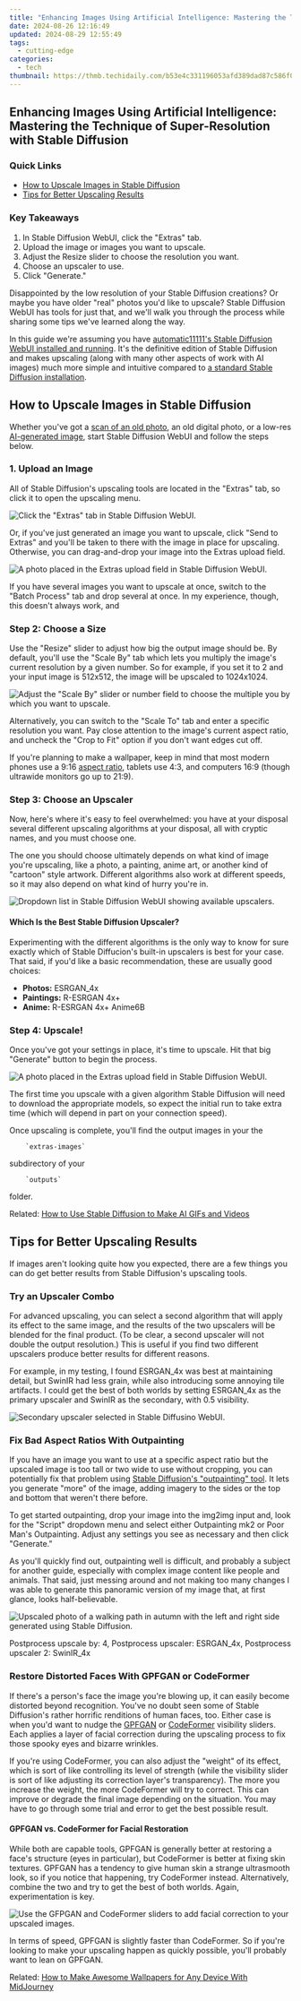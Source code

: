 ```yaml
---
title: "Enhancing Images Using Artificial Intelligence: Mastering the Technique of Super-Resolution with Stable Diffusion"
date: 2024-08-26 12:16:49
updated: 2024-08-29 12:55:49
tags:
  - cutting-edge
categories:
  - tech
thumbnail: https://thmb.techidaily.com/b53e4c331196053afd389dad87c586f0b9c8a334fc4c9d3f146c8a4bb6f2e065.jpg
---
```


## Enhancing Images Using Artificial Intelligence: Mastering the Technique of Super-Resolution with Stable Diffusion

### Quick Links

* [How to Upscale Images in Stable Diffusion](https://screen-sharing-recording.techidaily.com/updated-2024-approved-exploring-premium-webcams-shoppers-insights/)
* [Tips for Better Upscaling Results](https://facebook-video-content.techidaily.com/updated-silent-canvases-unscheduled-vid-removal/)

### Key Takeaways

1. In Stable Diffusion WebUI, click the "Extras" tab.
2. Upload the image or images you want to upscale.
3. Adjust the Resize slider to choose the resolution you want.
4. Choose an upscaler to use.
5. Click "Generate."

 Disappointed by the low resolution of your Stable Diffusion creations? Or maybe you have older "real" photos you'd like to upscale? Stable Diffusion WebUI has tools for just that, and we'll walk you through the process while sharing some tips we've learned along the way.

 In this guide we're assuming you have [automatic11111's Stable Diffusion WebUI installed and running](https://sim-unlock.techidaily.com/in-2024-top-imei-unlokers-for-your-tecno-spark-go-2023-phone-by-drfone-android/). It's the definitive edition of Stable Diffusion and makes upscaling (along with many other aspects of work with AI images) much more simple and intuitive compared to [a standard Stable Diffusion installation](https://unlock-android.techidaily.com/7-ways-to-unlock-a-locked-xiaomi-redmi-k70-phone-by-drfone-android/).

##  How to Upscale Images in Stable Diffusion

 Whether you've got a [scan of an old photo](https://fox-cloud.techidaily.com/2024-approved-visualvision-studio-for-win8/), an old digital photo, or a low-res [AI-generated image](https://fox-info.techidaily.com/new-synthesize-stellar-titles-using-ai-insights/), start Stable Diffusion WebUI and follow the steps below.

###  1\. Upload an Image

 All of Stable Diffusion's upscaling tools are located in the "Extras" tab, so click it to open the upscaling menu.

![Click the "Extras" tab in Stable Diffusion WebUI.](https://static1.howtogeekimages.com/wordpress/wp-content/uploads/2023/06/extras-tab.png) 

 Or, if you've just generated an image you want to upscale, click "Send to Extras" and you'll be taken to there with the image in place for upscaling. Otherwise, you can drag-and-drop your image into the Extras upload field.

![A photo placed in the Extras upload field in Stable Diffusion WebUI.](https://static1.howtogeekimages.com/wordpress/wp-content/uploads/2023/06/generate.png) 

 If you have several images you want to upscale at once, switch to the "Batch Process" tab and drop several at once. In my experience, though, this doesn't always work, and

###  Step 2: Choose a Size

 Use the "Resize" slider to adjust how big the output image should be. By default, you'll use the "Scale By" tab which lets you multiply the image's current resolution by a given number. So for example, if you set it to 2 and your input image is 512x512, the image will be upscaled to 1024x1024.

![Adjust the "Scale By" slider or number field to choose the multiple you by which you want to upscale.](https://static1.howtogeekimages.com/wordpress/wp-content/uploads/2023/06/scale-by.png) 

 Alternatively, you can switch to the "Scale To" tab and enter a specific resolution you want. Pay close attention to the image's current aspect ratio, and uncheck the "Crop to Fit" option if you don't want edges cut off.

 If you're planning to make a wallpaper, keep in mind that most modern phones use a 9:16 [aspect ratio](https://youtube-lab.techidaily.com/e-stock-images-directly-from-trusted-4-youtube-vids/), tablets use 4:3, and computers 16:9 (though ultrawide monitors go up to 21:9).

###  Step 3: Choose an Upscaler

 Now, here's where it's easy to feel overwhelmed: you have at your disposal several different upscaling algorithms at your disposal, all with cryptic names, and you must choose one.

 The one you should choose ultimately depends on what kind of image you're upscaling, like a photo, a painting, anime art, or another kind of "cartoon" style artwork. Different algorithms also work at different speeds, so it may also depend on what kind of hurry you're in.

![Dropdown list in Stable Diffusion WebUI showing available upscalers.](https://static1.howtogeekimages.com/wordpress/wp-content/uploads/2023/06/choose-upscaler.png) 

#### Which Is the Best Stable Diffusion Upscaler?

 Experimenting with the different algorithms is the only way to know for sure exactly which of Stable Diffucion's built-in upscalers is best for your case. That said, if you'd like a basic recommendation, these are usually good choices:

* **Photos:** ESRGAN\_4x
* **Paintings:** R-ESRGAN 4x+
* **Anime:** R-ESRGAN 4x+ Anime6B

###  Step 4: Upscale!

 Once you've got your settings in place, it's time to upscale. Hit that big "Generate" button to begin the process.

![A photo placed in the Extras upload field in Stable Diffusion WebUI.](https://static1.howtogeekimages.com/wordpress/wp-content/uploads/2023/06/generate.png) 

 The first time you upscale with a given algorithm Stable Diffusion will need to download the appropriate models, so expect the initial run to take extra time (which will depend in part on your connection speed).

 Once upscaling is complete, you'll find the output images in your the 

        `extras-images`
    
 subdirectory of your 

        `outputs`
    
 folder.

Related: [How to Use Stable Diffusion to Make AI GIFs and Videos](https://youtube-help.techidaily.com/in-2024-sonic-gold-standard-10-ways-to-elevate-home-recordings/) 

##  Tips for Better Upscaling Results

 If images aren't looking quite how you expected, there are a few things you can do get better results from Stable Diffusion's upscaling tools.

###  Try an Upscaler Combo

 For advanced upscaling, you can select a second algorithm that will apply its effect to the same image, and the results of the two upscalers will be blended for the final product. (To be clear, a second upscaler will not double the output resolution.) This is useful if you find two different upscalers produce better results for different reasons.

 For example, in my testing, I found ESRGAN\_4x was best at maintaining detail, but SwinIR had less grain, while also introducing some annoying tile artifacts. I could get the best of both worlds by setting ESRGAN\_4x as the primary upscaler and SwinIR as the secondary, with 0.5 visibility.

![Secondary upscaler selected in Stable Diffusino WebUI.](https://static1.howtogeekimages.com/wordpress/wp-content/uploads/2023/06/second-upscaler.png) 

###  Fix Bad Aspect Ratios With Outpainting

 If you have an image you want to use at a specific aspect ratio but the upscaled image is too tall or two wide to use without cropping, you can potentially fix that problem using [Stable Diffusion's "outpainting" tool](https://github.com/AUTOMATIC1111/stable-diffusion-webui/wiki/Features#outpainting). It lets you generate "more" of the image, adding imagery to the sides or the top and bottom that weren't there before.

 To get started outpainting, drop your image into the img2img input and, look for the "Script" dropdown menu and select either Outpainting mk2 or Poor Man's Outpainting. Adjust any settings you see as necessary and then click "Generate."

 As you'll quickly find out, outpainting well is difficult, and probably a subject for another guide, especially with complex image content like people and animals. That said, just messing around and not making too many changes I was able to generate this panoramic version of my image that, at first glance, looks half-believable.

![Upscaled photo of a walking path in autumn with the left and right side generated using Stable Diffusion.](https://static1.howtogeekimages.com/wordpress/wp-content/uploads/2023/06/wallpaper_outpainting.jpg) 

Postprocess upscale by: 4, Postprocess upscaler: ESRGAN\_4x, Postprocess upscaler 2: SwinIR\_4x

###  Restore Distorted Faces With GPFGAN or CodeFormer

 If there's a person's face the image you're blowing up, it can easily become distorted beyond recognition. You've no doubt seen some of Stable Diffusion's rather horrific renditions of human faces, too. Either case is when you'd want to nudge the [GPFGAN](https://github.com/TencentARC/GFPGAN) or [CodeFormer](https://www.aimodels.fyi/models/replicate/f3e540cd-400b-4594-b11b-280f45a62722?ref=notes.replicatecodex.com) visibility sliders. Each applies a layer of facial correction during the upscaling process to fix those spooky eyes and bizarre wrinkles.

 If you're using CodeFormer, you can also adjust the "weight" of its effect, which is sort of like controlling its level of strength (while the visibility slider is sort of like adjusting its correction layer's transparency). The more you increase the weight, the more CodeFormer will try to correct. This can improve or degrade the final image depending on the situation. You may have to go through some trial and error to get the best possible result.

#### GPFGAN vs. CodeFormer for Facial Restoration

 While both are capable tools, GPFGAN is generally better at restoring a face's structure (eyes in particular), but CodeFormer is better at fixing skin textures. GPFGAN has a tendency to give human skin a strange ultrasmooth look, so if you notice that happening, try CodeFormer instead. Alternatively, combine the two and try to get the best of both worlds. Again, experimentation is key.

![Use the GFPGAN and CodeFormer sliders to add facial correction to your upscaled images.](https://static1.howtogeekimages.com/wordpress/wp-content/uploads/2023/06/facial-restoration.png) 

 In terms of speed, GPFGAN is slightly faster than CodeFormer. So if you're looking to make your upscaling happen as quickly possible, you'll probably want to lean on GPFGAN.

Related: [How to Make Awesome Wallpapers for Any Device With MidJourney](https://youtube-lab.techidaily.com/gateway-to-youtube-entrepreneurship-the-best-10-easy-to-create-channels/)

<ins class="adsbygoogle"
     style="display:block"
     data-ad-format="autorelaxed"
     data-ad-client="ca-pub-7571918770474297"
     data-ad-slot="1223367746"></ins>



<ins class="adsbygoogle"
     style="display:block"
     data-ad-client="ca-pub-7571918770474297"
     data-ad-slot="8358498916"
     data-ad-format="auto"
     data-full-width-responsive="true"></ins>
